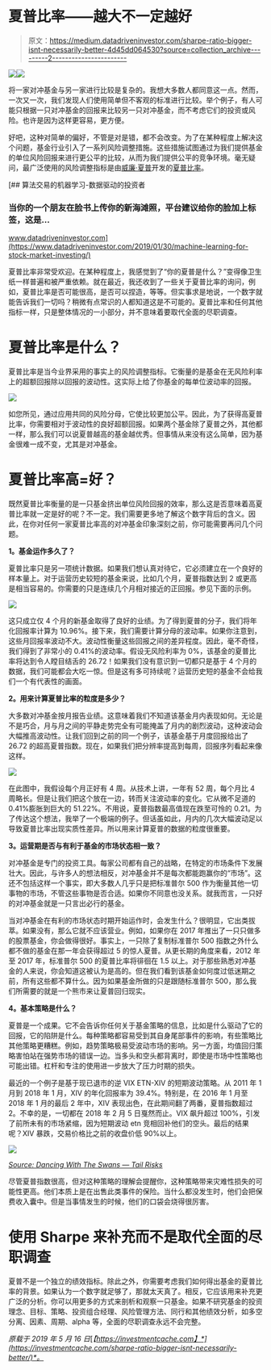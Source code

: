 # 夏普比率——越大不一定越好

> 原文：<https://medium.datadriveninvestor.com/sharpe-ratio-bigger-isnt-necessarily-better-4d45dd064530?source=collection_archive---------2----------------------->

[![](img/4610cc0783db67a0a35a32417b958c1e.png)](http://www.track.datadriveninvestor.com/1B9E)![](img/8ef61d1c22de49cedc5382be1cbb2afe.png)

将一家对冲基金与另一家进行比较是复杂的。我想大多数人都同意这一点。然而，一次又一次，我们发现人们使用简单但不客观的标准进行比较。举个例子，有人可能只根据一只对冲基金的回报来比较另一只对冲基金，而不考虑它们的投资或风险。也许是因为这样更容易，更方便。

好吧，这种对简单的偏好，不管是对是错，都不会改变。为了在某种程度上解决这个问题，基金行业引入了一系列风险调整措施。这些措施试图通过为我们提供基金的单位风险回报来进行更公平的比较，从而为我们提供公平的竞争环境。毫无疑问，最广泛使用的风险调整指标是由[威廉·夏普](https://en.wikipedia.org/wiki/William_F._Sharpe)开发的[夏普比率](https://investmentcache.com/risk-adjusted-returns/)。

[](https://www.datadriveninvestor.com/2019/01/30/machine-learning-for-stock-market-investing/) [## 算法交易的机器学习-数据驱动的投资者

### 当你的一个朋友在脸书上传你的新海滩照，平台建议给你的脸加上标签，这是…

www.datadriveninvestor.com](https://www.datadriveninvestor.com/2019/01/30/machine-learning-for-stock-market-investing/) 

夏普比率非常受欢迎。在某种程度上，我感觉到了“你的夏普是什么？”变得像卫生纸一样普遍和被严重依赖。就在最近，我还收到了一些关于夏普比率的询问，例如，夏普比率是否可能很高，是否可以捏造，等等。但实事求是地说，一个数字就能告诉我们一切吗？稍微有点常识的人都知道这是不可能的。夏普比率和任何其他指标一样，只是整体情况的一小部分，并不意味着要取代全面的尽职调查。

# 夏普比率是什么？

夏普比率是当今业界采用的事实上的风险调整指标。它衡量的是基金在无风险利率上的超额回报除以回报的波动性。这实际上给了你基金的每单位波动率的回报。

![](img/b028dae0b476d75566ad35457fe6d455.png)

如您所见，通过应用共同的风险分母，它使比较更加公平。因此，为了获得高夏普比率，你需要相对于波动性的良好超额回报。如果两个基金除了夏普之外，其他都一样，那么我们可以说夏普越高的基金越优秀。但事情从来没有这么简单，因为基金很难一成不变，尤其是对冲基金。

# 夏普比率高=好？

既然夏普比率衡量的是一只基金挤出单位风险回报的效率，那么这是否意味着高夏普比率就一定是好的呢？不一定。我们需要更多地了解这个数字背后的含义。因此，在你对任何一家夏普比率高的对冲基金印象深刻之前，你可能需要再问几个问题。

**1。基金运作多久了？**

夏普比率只是另一项统计数据。如果我们想认真对待它，它必须建立在一个良好的样本量上。对于运营历史较短的基金来说，比如几个月，夏普指数达到 2 或更高是相当容易的。你需要的只是连续几个月相对接近的正回报。参见下面的示例。

![](img/bc029998483946ff7ab45d8bf4aa15cf.png)

这只成立仅 4 个月的新基金取得了良好的业绩。为了得到夏普的分子，我们将年化回报率计算为 10.96%。接下来，我们需要计算分母的波动率。如果你注意到，这些月回报率波动不大。波动性衡量这些回报之间的差异程度。因此，毫不奇怪，我们得到了非常小的 0.41%的波动率。假设无风险利率为 0%，该基金的夏普比率将达到令人瞠目结舌的 26.72！如果我们没有意识到一切都只是基于 4 个月的数据，我们可能都会大吃一惊。但是这有多可持续呢？运营历史短的基金不会给我们一个有代表性的画面。

**2。用来计算夏普比率的粒度是多少？**

大多数对冲基金按月报告业绩。这意味着我们不知道该基金月内表现如何。无论是不是巧合，月与月之间的平静走势完全有可能掩盖了月内的剧烈波动，这种波动会大幅推高波动性。让我们回到之前的同一个例子，该基金基于月度回报给出了 26.72 的超高夏普指数。现在，如果我们把分辨率提高到每周，回报序列看起来像这样。

![](img/ddded7d1cbc327fd02e5c12c379a0902.png)

在此图中，我假设每个月正好有 4 周。从技术上讲，一年有 52 周，每个月比 4 周略长。但是让我们把这个放在一边，转而关注波动率的变化。它从微不足道的 0.41%膨胀到巨大的 51.22%。不用说，夏普指数最高值现在跌至可怜的 0.21。为了传达这个想法，我举了一个极端的例子。但话虽如此，月内的几次大幅波动足以导致夏普比率出现实质性差异。所以用来计算夏普的数据的粒度很重要。

**3。运营期是否与有利于基金的市场状态相一致？**

对冲基金是专门的投资工具。每家公司都有自己的战略，在特定的市场条件下发展壮大。因此，与许多人的想法相反，对冲基金并不是每次都能跑赢你的“市场”。这还不包括这样一个事实，即大多数人几乎只是把标准普尔 500 作为衡量其他一切事物的市场，不管这些事物是否合适。如果你不同意也没关系。就我而言，一只好的对冲基金就是一只言出必行的基金。

当对冲基金在有利的市场状态时期开始运作时，会发生什么？很明显，它出类拔萃。如果没有，那么它就不应该营业。例如，如果你在 2017 年推出了一只只做多的股票基金，你会做得很好。事实上，一只除了复制标准普尔 500 指数之外什么都不做的基金在那一年会获得超过 5 的惊人夏普。从更长期的角度来看，2012 年至 2017 年，标准普尔 500 的夏普比率将徘徊在 1.5 以上。对于那些熟悉对冲基金的人来说，你会知道这被认为是高的。但在我们看到该基金如何度过低迷期之前，所有这些都不算什么。因为如果基金所做的只是跟随标准普尔 500，那么我们所需要的就是一个熊市来让夏普回归现实。

**4。基本策略是什么？**

夏普是一个成果。它不会告诉你任何关于基金策略的信息，比如是什么驱动了它的回报，它的陷阱是什么。每种策略都容易受到其自身尾部事件的影响，有些策略比其他策略更糟糕。例如，趋势策略极易受波动市场的影响。另一方面，均值回归策略害怕站在强势市场的错误一边。当多头和空头都背离时，即使是市场中性策略也可能出错。杠杆和专注的使用进一步放大了压力时期的损失。

最近的一个例子是基于现已退市的逆 VIX ETN-XIV 的短期波动策略。从 2011 年 1 月到 2018 年 1 月，XIV 的年化回报率为 39.4%。特别是，在 2016 年 1 月至 2018 年 1 月的最后 2 年中，XIV 表现出色，在此期间翻了两番，夏普指数超过 2。不幸的是，一切都在 2018 年 2 月 5 日戛然而止。VIX 飙升超过 100%，引发了前所未有的市场紧缩，因为短期波动 etn 竞相回补他们的空头。最后的结果呢？XIV 暴跌，交易价格比之前的收盘价低 90%以上。

![](img/31782f446f63af646c3f22bbf240bb30.png)

[*Source: Dancing With The Swans — Tail Risks*](https://investmentcache.com/dancing-with-the-swans/)

尽管夏普指数很高，但对这种策略的理解会提醒你，这种策略带来灾难性损失的可能性更高。他们本质上是在出售此类事件的保险。当什么都没发生时，他们会把保费收入囊中。但是当事情发生的时候，他们的口袋会烧得很厉害。

# 使用 Sharpe 来补充而不是取代全面的尽职调查

夏普不是一个独立的绩效指标。除此之外，你需要考虑我们如何得出基金的夏普比率的背景。如果认为一个数字就足够了，那就太天真了。相反，它应该用来补充更广泛的分析。你可以用更多的方式来剖析和观察一只基金。如果不研究基金的投资理念、目标、策略、投资组合经理、风险管理方法、同行和其他绩效分析，如多空分离、因素、周期、alpha 等，全面的尽职调查永远不会完整。

*原载于 2019 年 5 月 16 日*[*【https://investmentcache.com】*](https://investmentcache.com/sharpe-ratio-bigger-isnt-necessarily-better/)*。*